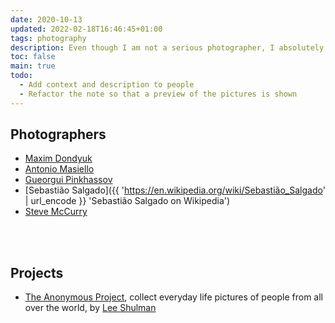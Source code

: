 ```yaml
---
date: 2020-10-13
updated: 2022-02-18T16:46:45+01:00
tags: photography
description: Even though I am not a serious photographer, I absolutely love this form of expression. Here, I collect tips and inspiration to understand it
toc: false
main: true
todo:
  - Add context and description to people
  - Refactor the note so that a preview of the pictures is shown
---
```

## Photographers

- [Maxim Dondyuk](https://maximdondyuk.com/ 'Maxim Dondyuk')
- [Antonio Masiello](https://antoniomasiello.portfoliobox.net/ 'Antonio Masiello')
- [Gueorgui Pinkhassov](https://www.magnumphotos.com/photographer/gueorgui-pinkhassov/ 'Gueorgui Pinkhassov')
- [Sebastião Salgado]({{ 'https://en.wikipedia.org/wiki/Sebastião_Salgado' | url_encode }} 'Sebastião Salgado on Wikipedia')
- [Steve McCurry](https://www.stevemccurry.com 'Steve McCurry')

<br>
<br>

## Projects

- [The Anonymous Project](https://www.anonymous-project.com/ 'The Anonymous Project'), collect everyday life pictures of people from all over the world, by [Lee Shulman](https://www.leeshulman.com/ 'Lee Shulman')